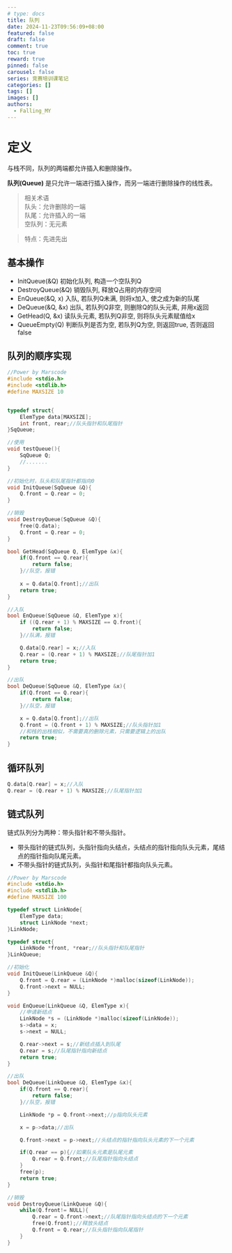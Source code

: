 ```yaml
---
# type: docs 
title: 队列
date: 2024-11-23T09:56:09+08:00
featured: false
draft: false
comment: true
toc: true
reward: true
pinned: false
carousel: false
series: 竞赛培训课笔记
categories: []
tags: []
images: []
authors:
  - Falling_MY
---
```


# 定义

与栈不同，队列的两端都允许插入和删除操作。

**队列(Queue)** 是只允许一端进行插入操作，而另一端进行删除操作的线性表。  

> 相关术语  
> 队头：允许删除的一端  
> 队尾：允许插入的一端  
> 空队列：无元素  

> 特点：先进先出  

## 基本操作

- InitQueue(&Q) 初始化队列, 构造一个空队列Q
- DestroyQueue(&Q) 销毁队列, 释放Q占用的内存空间
- EnQueue(&Q, x) 入队, 若队列Q未满, 则将x加入, 使之成为新的队尾
- DeQueue(&Q, &x) 出队, 若队列Q非空, 则删除Q的队头元素, 并用x返回
- GetHead(Q, &x) 读队头元素, 若队列Q非空, 则将队头元素赋值给x
- QueueEmpty(Q) 判断队列是否为空, 若队列Q为空, 则返回true, 否则返回false

## 队列的顺序实现

```C
//Power by Marscode
#include <stdio.h>
#include <stdlib.h>
#define MAXSIZE 10


typedef struct{
    ElemType data[MAXSIZE];
    int front, rear;//队头指针和队尾指针
}SqQueue;

//使用
void testQueue(){
    SqQueue Q;
    //.......
}

//初始化时，队头和队尾指针都指向0
void InitQueue(SqQueue &Q){
    Q.front = Q.rear = 0;
}

//销毁
void DestroyQueue(SqQueue &Q){
    free(Q.data);
    Q.front = Q.rear = 0;
}

bool GetHead(SqQueue Q, ElemType &x){
    if(Q.front == Q.rear){
        return false;
    }//队空，报错
    
    x = Q.data[Q.front];//出队
    return true;
}

//入队
bool EnQueue(SqQueue &Q, ElemType x){
    if ((Q.rear + 1) % MAXSIZE == Q.front){
        return false;
    }//队满，报错

    Q.data[Q.rear] = x;//入队
    Q.rear = (Q.rear + 1) % MAXSIZE;//队尾指针加1
    return true;
}

//出队
bool DeQueue(SqQueue &Q, ElemType &x){
    if(Q.front == Q.rear){
        return false;
    }//队空，报错

    x = Q.data[Q.front];//出队
    Q.front = (Q.front + 1) % MAXSIZE;//队头指针加1
    //和栈的出栈相似，不需要真的删除元素，只需要逻辑上的出队
    return true;
}
```

## 循环队列

```C
Q.data[Q.rear] = x;//入队
Q.rear = (Q.rear + 1) % MAXSIZE;//队尾指针加1
```

## 链式队列

链式队列分为两种：带头指针和不带头指针。
- 带头指针的链式队列，头指针指向头结点，头结点的指针指向队头元素，尾结点的指针指向队尾元素。
- 不带头指针的链式队列，头指针和尾指针都指向队头元素。

```C
//Power by Marscode
#include <stdio.h>
#include <stdlib.h>
#define MAXSIZE 100 

typedef struct LinkNode{
    ElemType data;
    struct LinkNode *next;
}LinkNode;

typedef struct{
    LinkNode *front, *rear;//队头指针和队尾指针
}LinkQueue;

//初始化
void InitQueue(LinkQueue &Q){
    Q.front = Q.rear = (LinkNode *)malloc(sizeof(LinkNode));
    Q.front->next = NULL;
}

void EnQueue(LinkQueue &Q, ElemType x){
    //申请新结点
    LinkNode *s = (LinkNode *)malloc(sizeof(LinkNode));
    s->data = x;
    s->next = NULL;

    Q.rear->next = s;//新结点插入到队尾
    Q.rear = s;//队尾指针指向新结点
    return true;
}

//出队
bool DeQueue(LinkQueue &Q, ElemType &x){
    if(Q.front == Q.rear){
        return false;
    }//队空，报错

    LinkNode *p = Q.front->next;//p指向队头元素

    x = p->data;//出队

    Q.front->next = p->next;//头结点的指针指向队头元素的下一个元素

    if(Q.rear == p){//如果队头元素是队尾元素
        Q.rear = Q.front;//队尾指针指向头结点
    }
    free(p);
    return true;
}

//销毁
void DestroyQueue(LinkQueue &Q){
    while(Q.front!= NULL){
        Q.rear = Q.front->next;//队尾指针指向头结点的下一个元素
        free(Q.front);//释放头结点
        Q.front = Q.rear;//队头指针指向队尾指针
    }
}